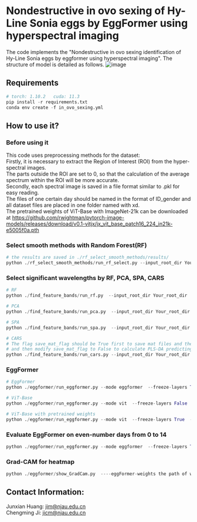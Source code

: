 Nondestructive in ovo sexing of Hy-Line Sonia eggs by EggFormer using hyperspectral imaging
===

The code implements the "Nondestructive in ovo sexing identification of Hy-Line Sonia eggs by eggformer using hyperspectral imaging".
The structure of model is detailed as follows.
![image](./img/model.png)


Requirements
---
```` Python
# torch: 1.10.2   cuda: 11.3  
pip install -r requirements.txt
conda env create -f in_ovo_sexing.yml
````


How to use it?
---

### Before using it
This code uses preprocessing methods for the dataset:   
Firstly, it is necessary to extract the Region of Interest (ROI) from the hyper-spectral images.   
The parts outside the ROI are set to 0, so that the calculation of the average spectrum within the ROI will be more accurate.   
Secondly, each spectral image is saved in a file format similar to .pkl for easy reading.   
The files of one certain day should be named in the format of ID_gender and all dataset files are placed in one folder named with xd.  
The pretrained weights of ViT-Base with ImageNet-21k can be downloaded at https://github.com/rwightman/pytorch-image-models/releases/download/v0.1-vitjx/jx_vit_base_patch16_224_in21k-e5005f0a.pth


### Select smooth methods with Random Forest(RF)
```` Python 
# the results are saved in ./rf_select_smooth_methods/results/
python ./rf_select_smooth_methods/run_rf_select.py --input_root_dir Your_root_dir  --days [xd]
````


### Select significant wavelengths by RF, PCA, SPA, CARS
```` Python
# RF
python ./find_feature_bands/run_rf.py  --input_root_dir Your_root_dir  --days [xd]

# PCA
python ./find_feature_bands/run_pca.py  --input_root_dir Your_root_dir  --days [xd]

# SPA
python ./find_feature_bands/run_spa.py  --input_root_dir Your_root_dir  --days [xd]

# CARS
# The flag save_mat_flag should be True first to save mat files and then use Matlab to generate results during CARS.
# and then modify save_mat_flag to False to calculate PLS-DA predicting results.
python ./find_feature_bands/run_cars.py --input_root_dir Your_root_dir  --days [xd]
````


### EggFormer
```` Python
# EggFormer
python ./eggformer/run_eggformer.py --mode eggformer  --freeze-layers True  --weights the path of pretrained weights of ViT-Base with ImageNet-21k  --input-days [number of days]

# ViT-Base
python ./eggformer/run_eggformer.py --mode vit  --freeze-layers False  --weights ''   --input-days [number of days]

# ViT-Base with pretrained weights
python ./eggformer/run_eggformer.py --mode vit  --freeze-layers True  --weights the path of pretrained weights of ViT-Base with ImageNet-21k   --input-days [number of days]
````


### Evaluate EggFormer on even-number days from 0 to 14
```` Python
python ./eggformer/run_eggformer.py --mode eggformer  --freeze-layers True  --weights the path of pretrained weights of ViT-Base with ImageNet-21k  --input-days [0, 2, 4, 6, 8, 10, 12, 14]
````


### Grad-CAM for heatmap
```` Python
python ./eggformer/show_GradCam.py  ----eggFormer-weights the path of weights of best model you trained
````

Contact Information:
---
Junxian Huang: [jim@njau.edu.cn](jim@njau.edu.cn)<br/>
Chengming Ji: [jicm@njau.edu.cn](jicm@njau.edu.cn)
